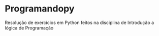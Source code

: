 # Programandopy
Resolução de exercícios em Python feitos na disciplina de Introdução a lógica de Programação
